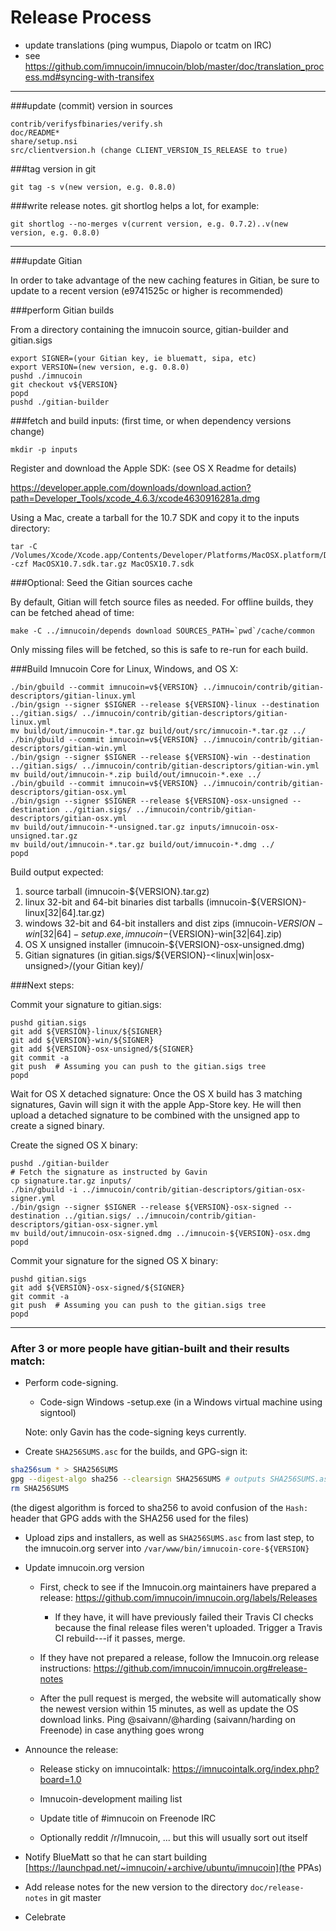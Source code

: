 Release Process
====================

* update translations (ping wumpus, Diapolo or tcatm on IRC)
* see https://github.com/imnucoin/imnucoin/blob/master/doc/translation_process.md#syncing-with-transifex

* * *

###update (commit) version in sources

	contrib/verifysfbinaries/verify.sh
	doc/README*
	share/setup.nsi
	src/clientversion.h (change CLIENT_VERSION_IS_RELEASE to true)

###tag version in git

	git tag -s v(new version, e.g. 0.8.0)

###write release notes. git shortlog helps a lot, for example:

	git shortlog --no-merges v(current version, e.g. 0.7.2)..v(new version, e.g. 0.8.0)

* * *

###update Gitian

 In order to take advantage of the new caching features in Gitian, be sure to update to a recent version (e9741525c or higher is recommended)

###perform Gitian builds

 From a directory containing the imnucoin source, gitian-builder and gitian.sigs
  
    export SIGNER=(your Gitian key, ie bluematt, sipa, etc)
	export VERSION=(new version, e.g. 0.8.0)
	pushd ./imnucoin
	git checkout v${VERSION}
	popd
	pushd ./gitian-builder

###fetch and build inputs: (first time, or when dependency versions change)

	mkdir -p inputs

 Register and download the Apple SDK: (see OS X Readme for details)

 https://developer.apple.com/downloads/download.action?path=Developer_Tools/xcode_4.6.3/xcode4630916281a.dmg

 Using a Mac, create a tarball for the 10.7 SDK and copy it to the inputs directory:

	tar -C /Volumes/Xcode/Xcode.app/Contents/Developer/Platforms/MacOSX.platform/Developer/SDKs/ -czf MacOSX10.7.sdk.tar.gz MacOSX10.7.sdk

###Optional: Seed the Gitian sources cache

  By default, Gitian will fetch source files as needed. For offline builds, they can be fetched ahead of time:

	make -C ../imnucoin/depends download SOURCES_PATH=`pwd`/cache/common

  Only missing files will be fetched, so this is safe to re-run for each build.

###Build Imnucoin Core for Linux, Windows, and OS X:

	./bin/gbuild --commit imnucoin=v${VERSION} ../imnucoin/contrib/gitian-descriptors/gitian-linux.yml
	./bin/gsign --signer $SIGNER --release ${VERSION}-linux --destination ../gitian.sigs/ ../imnucoin/contrib/gitian-descriptors/gitian-linux.yml
	mv build/out/imnucoin-*.tar.gz build/out/src/imnucoin-*.tar.gz ../
	./bin/gbuild --commit imnucoin=v${VERSION} ../imnucoin/contrib/gitian-descriptors/gitian-win.yml
	./bin/gsign --signer $SIGNER --release ${VERSION}-win --destination ../gitian.sigs/ ../imnucoin/contrib/gitian-descriptors/gitian-win.yml
	mv build/out/imnucoin-*.zip build/out/imnucoin-*.exe ../
	./bin/gbuild --commit imnucoin=v${VERSION} ../imnucoin/contrib/gitian-descriptors/gitian-osx.yml
	./bin/gsign --signer $SIGNER --release ${VERSION}-osx-unsigned --destination ../gitian.sigs/ ../imnucoin/contrib/gitian-descriptors/gitian-osx.yml
	mv build/out/imnucoin-*-unsigned.tar.gz inputs/imnucoin-osx-unsigned.tar.gz
	mv build/out/imnucoin-*.tar.gz build/out/imnucoin-*.dmg ../
	popd
  Build output expected:

  1. source tarball (imnucoin-${VERSION}.tar.gz)
  2. linux 32-bit and 64-bit binaries dist tarballs (imnucoin-${VERSION}-linux[32|64].tar.gz)
  3. windows 32-bit and 64-bit installers and dist zips (imnucoin-${VERSION}-win[32|64]-setup.exe, imnucoin-${VERSION}-win[32|64].zip)
  4. OS X unsigned installer (imnucoin-${VERSION}-osx-unsigned.dmg)
  5. Gitian signatures (in gitian.sigs/${VERSION}-<linux|win|osx-unsigned>/(your Gitian key)/

###Next steps:

Commit your signature to gitian.sigs:

	pushd gitian.sigs
	git add ${VERSION}-linux/${SIGNER}
	git add ${VERSION}-win/${SIGNER}
	git add ${VERSION}-osx-unsigned/${SIGNER}
	git commit -a
	git push  # Assuming you can push to the gitian.sigs tree
	popd

  Wait for OS X detached signature:
	Once the OS X build has 3 matching signatures, Gavin will sign it with the apple App-Store key.
	He will then upload a detached signature to be combined with the unsigned app to create a signed binary.

  Create the signed OS X binary:

	pushd ./gitian-builder
	# Fetch the signature as instructed by Gavin
	cp signature.tar.gz inputs/
	./bin/gbuild -i ../imnucoin/contrib/gitian-descriptors/gitian-osx-signer.yml
	./bin/gsign --signer $SIGNER --release ${VERSION}-osx-signed --destination ../gitian.sigs/ ../imnucoin/contrib/gitian-descriptors/gitian-osx-signer.yml
	mv build/out/imnucoin-osx-signed.dmg ../imnucoin-${VERSION}-osx.dmg
	popd

Commit your signature for the signed OS X binary:

	pushd gitian.sigs
	git add ${VERSION}-osx-signed/${SIGNER}
	git commit -a
	git push  # Assuming you can push to the gitian.sigs tree
	popd

-------------------------------------------------------------------------

### After 3 or more people have gitian-built and their results match:

- Perform code-signing.

    - Code-sign Windows -setup.exe (in a Windows virtual machine using signtool)

  Note: only Gavin has the code-signing keys currently.

- Create `SHA256SUMS.asc` for the builds, and GPG-sign it:
```bash
sha256sum * > SHA256SUMS
gpg --digest-algo sha256 --clearsign SHA256SUMS # outputs SHA256SUMS.asc
rm SHA256SUMS
```
(the digest algorithm is forced to sha256 to avoid confusion of the `Hash:` header that GPG adds with the SHA256 used for the files)

- Upload zips and installers, as well as `SHA256SUMS.asc` from last step, to the imnucoin.org server
  into `/var/www/bin/imnucoin-core-${VERSION}`

- Update imnucoin.org version

  - First, check to see if the Imnucoin.org maintainers have prepared a
    release: https://github.com/imnucoin/imnucoin.org/labels/Releases

      - If they have, it will have previously failed their Travis CI
        checks because the final release files weren't uploaded.
        Trigger a Travis CI rebuild---if it passes, merge.

  - If they have not prepared a release, follow the Imnucoin.org release
    instructions: https://github.com/imnucoin/imnucoin.org#release-notes

  - After the pull request is merged, the website will automatically show the newest version within 15 minutes, as well
    as update the OS download links. Ping @saivann/@harding (saivann/harding on Freenode) in case anything goes wrong

- Announce the release:

  - Release sticky on imnucointalk: https://imnucointalk.org/index.php?board=1.0

  - Imnucoin-development mailing list

  - Update title of #imnucoin on Freenode IRC

  - Optionally reddit /r/Imnucoin, ... but this will usually sort out itself

- Notify BlueMatt so that he can start building [https://launchpad.net/~imnucoin/+archive/ubuntu/imnucoin](the PPAs)

- Add release notes for the new version to the directory `doc/release-notes` in git master

- Celebrate 
